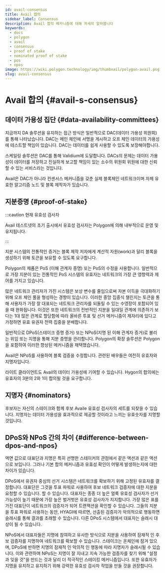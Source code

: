 ```yaml
---
id: avail-consensus
title: Avail 합의
sidebar_label: Consensus
description: Avail 합의 메카니즘에 대해 자세히 알아봅니다
keywords:
  - docs
  - polygon
  - avail
  - consensus
  - proof of stake
  - nominated proof of stake
  - pos
  - npos
image: https://wiki.polygon.technology/img/thumbnail/polygon-avail.png
slug: avail-consensus
---
```


# Avail 합의 {#avail-s-consensus}

## 데이터 가용성 집단 {#data-availability-committees}

지금까지 DA 솔루션을 유지하는 접근 방식은 일반적으로 DAC(데이터 가용성 위원회)를 통해 나타났습니다. DAC는 메인 체인에 서명을 게시하고 오프 체인 데이터의 가용성에 테스트할 책임이 있습니다. DAC는 데이터를 쉽게 사용할 수 있도록 보장해야합니다.

스케일링 솔루션은 DAC를 통해 Validium에 도달합니다. DACs의 문제는 데이터 가용성이 데이터를 저장하고 진실하게 보고할 책임이 있는 소수의 위원회 위원에 대한 신뢰할 수 있는 서비스라는 것입니다.

Avail은 DAC가 아니라 컨센서스 메커니즘을 갖춘 실제 블록체인 네트워크이며 자체 유효한 알고리즘 노드 및 블록 제작자가 있습니다.

## 지분증명 {#proof-of-stake}

:::caution 현재 유효성 검사자

Avail 테스트넷의 초기 출시에서 유효성 검사자는 Polygon에 의해 내부적으로 운영 및 유지됩니다.

:::

지분 시스템의 전통적인 증거는 블록 제작 저자에게 계산적 자원(work)과 달리 블록을 생성하기 위해 토큰을 보유할 수 있도록 요구합니다.

Polygon의 제품은 PoS (이해 관계자 증명) 또는 PoS의 수정을 사용합니다. 일반적으로 가장 지분이 있는 전통적인 PoS 시스템의 유효자는 네트워크의 가장 큰 영향력과 제어를 가지고 있습니다.

많은 네트워크 관리자가 가진 시스템은 보상 변수를 줄임으로써 자본 이득을 극대화하기 위해 오프 체인 풀을 형성하는 경향이 있습니다. 이러한 중앙 집중식 챌린지는 토큰을 통해 사용자가 가장 잘 대표되는 네트워크 관리자를 되돌릴 수 있는 수영장이 포함되어 있을 때 완화됩니다. 이것은 또한 네트워크의 전반적인 지분을 일대일 관계에 의존하기 보다는 1대 많은 관계로 할당함에 따라 올바른 투표 및 선거 메커니즘이 제자리에 있다고 가정하면 유효 유권자 전력 집중을 분배합니다.

일반적으로 DPoS(스테이크 증명 증거) 또는 NPoS(지명 된 이해 관계자 증거)로 불리는 위임 또는 지명을 통해 지분 증명을 관리합니다. Polygon의 확장 솔루션은 Polygon을 포함하여 이러한 향상된 메커니즘을 채택했습니다.

Avail은 NPoS를 사용하여 블록 검증을 수정합니다. 관련된 배우들은 여전히 유효자와 지명자입니다.

라이트 클라이언트도 Avail의 데이터 가용성에 기여할 수 있습니다. Hygon의 합의에는 유효자의 3분의 2와 1이 합의될 것을 요구합니다.

## 지명자 {#nominators}

후보자는 자신의 스테이크와 함께 후보 Availe 유효성 검사자의 세트를 되찾을 수 있습니다. 지명자는 데이터 가용성을 효과적으로 제공할 것이라고 느끼는 유효숫자를 지명할 것입니다.

## DPoS와 NPoS 간의 차이 {#difference-between-dpos-and-npos}

액면 값으로 대표단과 지명은 특히 선명한 스테이커의 관점에서 같은 액션과 같은 액션으로 보입니다. 그러나 기본 합의 메커니즘과 유효성 확인이 어떻게 발생하는지에 대한 차이가 있습니다.

DPoS에서 유권자 중심의 선거 시스템은 네트워크를 확보하기 위해 고정된 유효자를 결정합니다. 대표단은 그것을 투표 파워로 사용하여 후보 네트워크 검증자에 대한 지분을 요청할 수 있습니다. 할 수 있습니다. 대표자는 종종 더 높은 얼룩 유효성 검사자가 선거 가능성이 높기 때문에 가장 높은 벌거벗은 유효성 검사자가 지지합니다. 가장 많은 표를 가진 대표단이 네트워크의 검증자가 되어 트랜잭션을 확인할 수 있습니다. 그들의 지분을 투표 파워로 사용하는 동안, HYAGI에 따르면, 선출된 검증자가 악의적으로 행동하면 슬래시를 통해 결과를 초래할 수 있습니다. 다른 DPoS 시스템에서 대표자는 슬래시 대상이 될 수 있습니다.

NPoS에서 대표자들은 지명에 참여하고 유사한 방식으로 지분을 사용하여 잠재적 인 후보 검증자를 지명하여 네트워크를 확보할 수 있습니다. 스테이크는 온체인에 잠겨 있으며, DPoS에 반하면 지명의 잠재적 인 악의적 인 행동에 따라 지명자가 슬래시될 수 있습니다. 이와 관련하여 NPoS는 지명이 잘 지내고 지속 가능한 검증자를 찾기 위해 "설정과 잊을 것"을 만드는 것과 달리 더 적극적인 스테이킹 메커니즘입니다. 또한 유효자가 지명을 유치하고 유지하기 위해 강력한 유효성 검사자 작업을 만들 것을 권장합니다.
